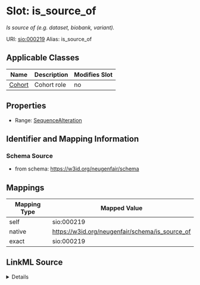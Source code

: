

# Slot: is_source_of 


_Is source of (e.g. dataset, biobank, variant)._





URI: [sio:000219](http://semanticscience.org/resource/SIO_000219)
Alias: is_source_of

<!-- no inheritance hierarchy -->





## Applicable Classes

| Name | Description | Modifies Slot |
| --- | --- | --- |
| [Cohort](Cohort.md) | Cohort role |  no  |






## Properties

* Range: [SequenceAlteration](SequenceAlteration.md)




## Identifier and Mapping Information






### Schema Source


* from schema: https://w3id.org/neugenfair/schema




## Mappings

| Mapping Type | Mapped Value |
| ---  | ---  |
| self | sio:000219 |
| native | https://w3id.org/neugenfair/schema/is_source_of |
| exact | sio:000219 |




## LinkML Source

<details>
```yaml
name: is_source_of
description: Is source of (e.g. dataset, biobank, variant).
from_schema: https://w3id.org/neugenfair/schema
exact_mappings:
- sio:000219
rank: 1000
domain: Cohort
slot_uri: sio:000219
alias: is_source_of
domain_of:
- Cohort
range: SequenceAlteration
required: false

```
</details>